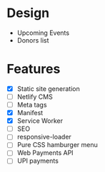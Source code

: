 # Design
- Upcoming Events
- Donors list

# Features
-[x] Static site generation
-[ ] Netlify CMS
-[ ] Meta tags
-[x] Manifest
-[x] Service Worker
-[ ] SEO
-[ ] responsive-loader
-[ ] Pure CSS hamburger menu
-[ ] Web Payments API
-[ ] UPI payments
